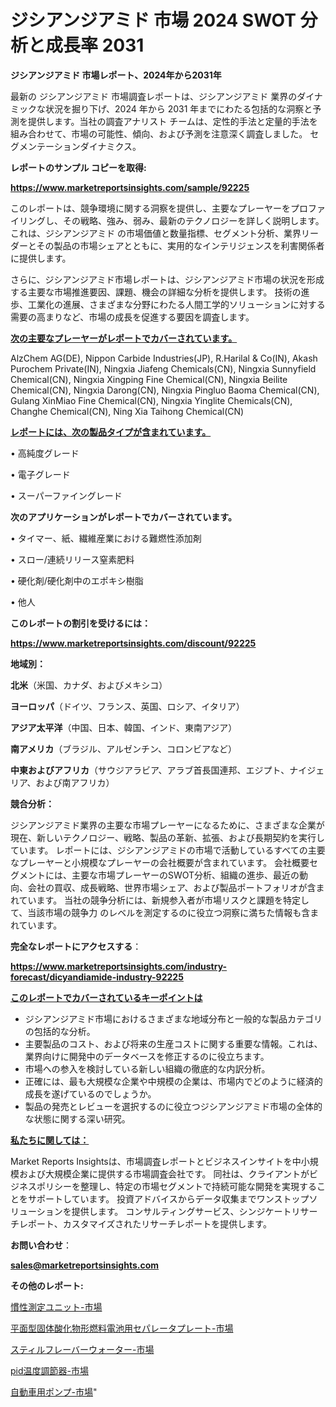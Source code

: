 # ジシアンジアミド 市場 2024 SWOT 分析と成長率 2031

<strong>ジシアンジアミド 市場レポート、2024年から2031年</strong>

最新の ジシアンジアミド 市場調査レポートは、ジシアンジアミド 業界のダイナミックな状況を掘り下げ、2024 年から 2031 年までにわたる包括的な洞察と予測を提供します。当社の調査アナリスト チームは、定性的手法と定量的手法を組み合わせて、市場の可能性、傾向、および予測を注意深く調査しました。 セグメンテーションダイナミクス。



<strong>レポートのサンプル コピーを取得:</strong> <a href=https://www.marketreportsinsights.com/sample/92225>

<strong><u>https://www.marketreportsinsights.com/sample/92225</u></strong></a>

このレポートは、競争環境に関する洞察を提供し、主要なプレーヤーをプロファイリングし、その戦略、強み、弱み、最新のテクノロジーを詳しく説明します。 これは、ジシアンジアミド の市場価値と数量指標、セグメント分析、業界リーダーとその製品の市場シェアとともに、実用的なインテリジェンスを利害関係者に提供します。

さらに、ジシアンジアミド市場レポートは、ジシアンジアミド市場の状況を形成する主要な市場推進要因、課題、機会の詳細な分析を提供します。 技術の進歩、工業化の進展、さまざまな分野にわたる人間工学的ソリューションに対する需要の高まりなど、市場の成長を促進する要因を調査します。



<strong><u>次の主要なプレーヤーがレポートでカバーされています。</u></strong>

AlzChem AG(DE), Nippon Carbide Industries(JP), R.Harilal & Co(IN), Akash Purochem Private(IN), Ningxia Jiafeng Chemicals(CN), Ningxia Sunnyfield Chemical(CN), Ningxia Xingping Fine Chemical(CN), Ningxia Beilite Chemical(CN), Ningxia Darong(CN), Ningxia Pingluo Baoma Chemical(CN), Gulang XinMiao Fine Chemical(CN), Ningxia Yinglite Chemicals(CN), Changhe Chemical(CN), Ning Xia Taihong Chemical(CN)



<strong><u><b>レポートには、次の製品タイプが含まれています。</b></u></strong>

• 高純度グレード

• 電子グレード

• スーパーファイングレード



<strong><b>次のアプリケーションがレポートでカバーされています。</b></strong>

• タイマー、紙、繊維産業における難燃性添加剤

• スロー/連続リリース窒素肥料

• 硬化剤/硬化剤中のエポキシ樹脂

• 他人



<strong><b>このレポートの割引を受けるには：</b></strong><a href=https://www.marketreportsinsights.com/discount/92225>

<strong><u>https://www.marketreportsinsights.com/discount/92225</u></strong></a>



<strong>地域別：</strong>



<strong>北米</strong>（米国、カナダ、およびメキシコ）



<strong>ヨーロッパ</strong>（ドイツ、フランス、英国、ロシア、イタリア）



<strong>アジア太平洋</strong>（中国、日本、韓国、インド、東南アジア）



<strong>南アメリカ</strong>（ブラジル、アルゼンチン、コロンビアなど）



<strong>中東およびアフリカ</strong>（サウジアラビア、アラブ首長国連邦、エジプト、ナイジェリア、および南アフリカ）



<strong>競合分析：</strong>

ジシアンジアミド業界の主要な市場プレーヤーになるために、さまざまな企業が現在、新しいテクノロジー、戦略、製品の革新、拡張、および長期契約を実行しています。 レポートには、ジシアンジアミドの市場で活動しているすべての主要なプレーヤーと小規模なプレーヤーの会社概要が含まれています。 会社概要セグメントには、主要な市場プレーヤーのSWOT分析、組織の進歩、最近の動向、会社の買収、成長戦略、世界市場シェア、および製品ポートフォリオが含まれています。 当社の競争分析には、新規参入者が市場リスクと課題を特定して、当該市場の競争力 のレベルを測定するのに役立つ洞察に満ちた情報も含まれています。



<strong>完全なレポートにアクセスする</strong>：

<a href=https://www.marketreportsinsights.com/industry-forecast/dicyandiamide-industry-92225>

<strong><u>https://www.marketreportsinsights.com/industry-forecast/dicyandiamide-industry-92225</u></strong></a>



<strong><u><b>このレポートでカバーされているキーポイントは</b></u></strong>
<ul>
  <li>ジシアンジアミド市場におけるさまざまな地域分布と一般的な製品カテゴリの包括的な分析。</li>
  <li>主要製品のコスト、および将来の生産コストに関する重要な情報。これは、業界向けに開発中のデータベースを修正するのに役立ちます。</li>
  <li>市場への参入を検討している新しい組織の徹底的な内訳分析。</li>
  <li>正確には、最も大規模な企業や中規模の企業は、市場内でどのように経済的成長を遂げているのでしょうか。</li>
  <li>製品の発売とレビューを選択するのに役立つジシアンジアミド市場の全体的な状態に関する深い研究。</li>
</ul>


<strong><u><b>私たちに関しては：</b></u></strong>

Market Reports Insightsは、市場調査レポートとビジネスインサイトを中小規模および大規模企業に提供する市場調査会社です。 同社は、クライアントがビジネスポリシーを整理し、特定の市場セグメントで持続可能な開発を実現することをサポートしています。 投資アドバイスからデータ収集までワンストップソリューションを提供します。 コンサルティングサービス、シンジケートリサーチレポート、カスタマイズされたリサーチレポートを提供します。



<strong><b>お問い合わせ</b></strong>：

<a href=mailto:sales@marketreportsinsights.com>

<strong><u>sales@marketreportsinsights.com</u></strong></a>



<strong>その他のレポート:</strong>

<a href=https://www.linkedin.com/pulse/慣性測定ユニット-市場-2023-最新の-cagr-および成長分析-2030-yh7of/>慣性測定ユニット-市場</a>

<a href=https://www.linkedin.com/pulse/平面型固体酸化物形燃料電池用セパレータプレート-市場-2023-総利益と主要ベンダー-2030-pr-news-hub-xcvwf/>平面型固体酸化物形燃料電池用セパレータプレート-市場</a>

<a href=https://www.linkedin.com/pulse/スティルフレーバーウォーター-市場-2023-競争分析と事業成長-2030-pr-news-hub-19zgf/>スティルフレーバーウォーター-市場</a>

<a href=https://www.linkedin.com/pulse/pid温度調節器-市場-2023-swot-分析と最新イノベーション-apxnf/>pid温度調節器-市場</a>

<a href=https://www.linkedin.com/pulse/自動車用ポンプ-市場-2023-総合分析と事業成長戦略-2030-pr-news-hub-atvpf/>自動車用ポンプ-市場</a>"
